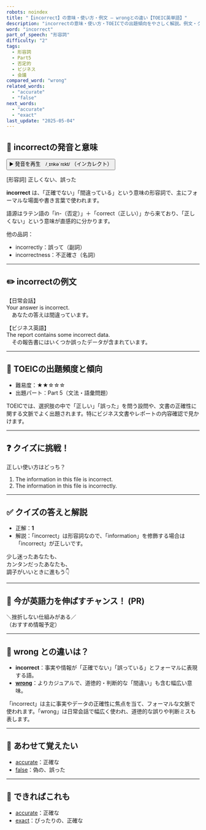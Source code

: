 ```yaml
---
robots: noindex
title: "【incorrect】の意味・使い方・例文 ― wrongとの違い【TOEIC英単語】"
description: "incorrectの意味・使い方・TOEICでの出題傾向をやさしく解説。例文・クイズ付きでwrongとの違いもわかりやすく学べます。"
word: "incorrect"
part_of_speech: "形容詞"
difficulty: "2"
tags:
  - 形容詞
  - Part5
  - 否定的
  - ビジネス
  - 会議
compared_word: "wrong"
related_words:
  - "accurate"
  - "false"
next_words:
  - "accurate"
  - "exact"
last_update: "2025-05-04"
---
```


## 🔰 incorrectの発音と意味

<button class="play-audio" onclick="playTTS('incorrect')">
  <span class="play-audio-main">
    ▶️ 発音を再生　/ˌɪnkəˈrɛkt/
  </span>
  <span class="play-audio-sub">
    （インカレクト）
  </span>
</button>

[形容詞] 正しくない、誤った

**incorrect** は、「正確でない」「間違っている」という意味の形容詞で、主にフォーマルな場面や書き言葉で使われます。

語源はラテン語の「in-（否定）」＋「correct（正しい）」から来ており、「正しくない」という意味が直感的に分かります。

他の品詞：  
- incorrectly：誤って（副詞）
- incorrectness：不正確さ（名詞）

---

## ✏️ incorrectの例文

【日常会話】  
Your answer is incorrect.  
　あなたの答えは間違っています。

【ビジネス英語】  
The report contains some incorrect data.  
　その報告書にはいくつか誤ったデータが含まれています。

---

## 🎯 TOEICの出題頻度と傾向

- 難易度：★★☆☆☆
- 出題パート：Part 5（文法・語彙問題）

TOEICでは、選択肢の中で「正しい」「誤った」を問う設問や、文書の正確性に関する文脈でよく出題されます。特にビジネス文書やレポートの内容確認で見かけます。

---

## ❓ クイズに挑戦！

正しい使い方はどっち？

1. The information in this file is incorrect.  
2. The information in this file is incorrectly.

---

## ✅ クイズの答えと解説

- 正解：**1**
- 解説：「incorrect」は形容詞なので、「information」を修飾する場合は「incorrect」が正しいです。

少し迷ったあなたも、  
カンタンだったあなたも、  
調子がいいときに進もう👇️

---

## 🚀 今が英語力を伸ばすチャンス！ (PR)

<div class="info-center">
＼挫折しない仕組みがある／<br>  
（おすすめ情報予定）
</div>

---

## 🤔  wrong との違いは？

- **incorrect**：事実や情報が「正確でない」「誤っている」とフォーマルに表現する語。
- **[wrong](/word/wrong/)**：よりカジュアルで、道徳的・判断的な「間違い」も含む幅広い意味。

「incorrect」は主に事実やデータの正確性に焦点を当て、フォーマルな文脈で使われます。「wrong」は日常会話で幅広く使われ、道徳的な誤りや判断ミスも表します。

---

## 🧩 あわせて覚えたい

- [accurate](/word/accurate/)：正確な
- [false](/word/false/)：偽の、誤った

---

## 📖 できればこれも

- [accurate](/word/accurate/)：正確な
- [exact](/word/exact/)：ぴったりの、正確な

<!-- cvid: aid19_bid35 -->
